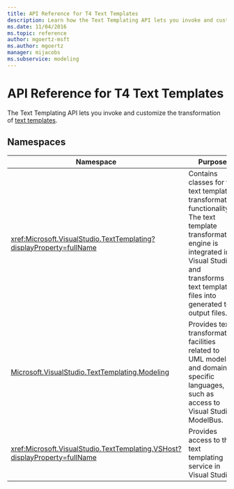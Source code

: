 ```yaml
---
title: API Reference for T4 Text Templates
description: Learn how the Text Templating API lets you invoke and customize the transformation of text templates.s
ms.date: 11/04/2016
ms.topic: reference
author: mgoertz-msft
ms.author: mgoertz
manager: mijacobs
ms.subservice: modeling
---
```

# API Reference for T4 Text Templates

The Text Templating API lets you invoke and customize the transformation of [text templates](../modeling/code-generation-and-t4-text-templates.md).

## Namespaces

|Namespace|Purpose|
|-|-|
|<xref:Microsoft.VisualStudio.TextTemplating?displayProperty=fullName>|Contains classes for the text template transformation functionality. The text template transformation engine is integrated into Visual Studio, and transforms text template files into generated text output files.|
|[Microsoft.VisualStudio.TextTemplating.Modeling](/previous-versions/ee844312(v=vs.140))|Provides text transformation facilities related to UML models and domain-specific languages, such as access to Visual Studio ModelBus.|
|<xref:Microsoft.VisualStudio.TextTemplating.VSHost?displayProperty=fullName>|Provides access to the text templating service in Visual Studio.|
